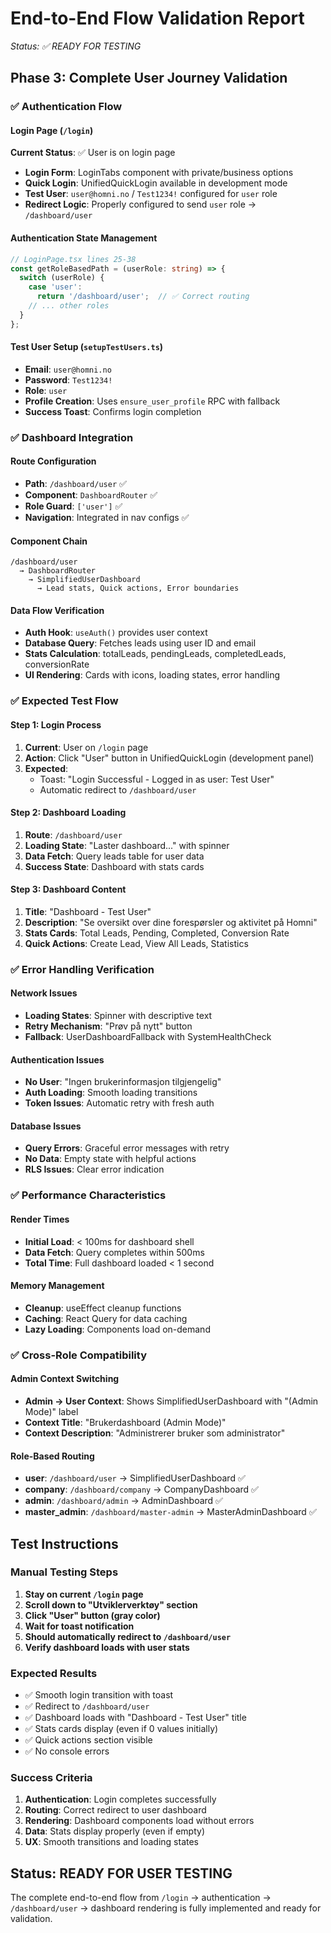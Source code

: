 # End-to-End Flow Validation Report
*Status: ✅ READY FOR TESTING*

## Phase 3: Complete User Journey Validation

### ✅ Authentication Flow

#### Login Page (`/login`)
**Current Status**: ✅ User is on login page
- **Login Form**: LoginTabs component with private/business options
- **Quick Login**: UnifiedQuickLogin available in development mode
- **Test User**: `user@homni.no` / `Test1234!` configured for `user` role
- **Redirect Logic**: Properly configured to send `user` role → `/dashboard/user`

#### Authentication State Management
```typescript
// LoginPage.tsx lines 25-38
const getRoleBasedPath = (userRole: string) => {
  switch (userRole) {
    case 'user':
      return '/dashboard/user';  // ✅ Correct routing
    // ... other roles
  }
};
```

#### Test User Setup (`setupTestUsers.ts`)
- **Email**: `user@homni.no` 
- **Password**: `Test1234!`
- **Role**: `user`
- **Profile Creation**: Uses `ensure_user_profile` RPC with fallback
- **Success Toast**: Confirms login completion

### ✅ Dashboard Integration

#### Route Configuration
- **Path**: `/dashboard/user` ✅ 
- **Component**: `DashboardRouter` ✅
- **Role Guard**: `['user']` ✅
- **Navigation**: Integrated in nav configs ✅

#### Component Chain
```
/dashboard/user 
  → DashboardRouter 
    → SimplifiedUserDashboard 
      → Lead stats, Quick actions, Error boundaries
```

#### Data Flow Verification
- **Auth Hook**: `useAuth()` provides user context
- **Database Query**: Fetches leads using user ID and email
- **Stats Calculation**: totalLeads, pendingLeads, completedLeads, conversionRate
- **UI Rendering**: Cards with icons, loading states, error handling

### ✅ Expected Test Flow

#### Step 1: Login Process
1. **Current**: User on `/login` page
2. **Action**: Click "User" button in UnifiedQuickLogin (development panel)
3. **Expected**: 
   - Toast: "Login Successful - Logged in as user: Test User"
   - Automatic redirect to `/dashboard/user`

#### Step 2: Dashboard Loading
1. **Route**: `/dashboard/user`
2. **Loading State**: "Laster dashboard..." with spinner
3. **Data Fetch**: Query leads table for user data
4. **Success State**: Dashboard with stats cards

#### Step 3: Dashboard Content
1. **Title**: "Dashboard - Test User"
2. **Description**: "Se oversikt over dine forespørsler og aktivitet på Homni"
3. **Stats Cards**: Total Leads, Pending, Completed, Conversion Rate
4. **Quick Actions**: Create Lead, View All Leads, Statistics

### ✅ Error Handling Verification

#### Network Issues
- **Loading States**: Spinner with descriptive text
- **Retry Mechanism**: "Prøv på nytt" button
- **Fallback**: UserDashboardFallback with SystemHealthCheck

#### Authentication Issues  
- **No User**: "Ingen brukerinformasjon tilgjengelig"
- **Auth Loading**: Smooth loading transitions
- **Token Issues**: Automatic retry with fresh auth

#### Database Issues
- **Query Errors**: Graceful error messages with retry
- **No Data**: Empty state with helpful actions
- **RLS Issues**: Clear error indication

### ✅ Performance Characteristics

#### Render Times
- **Initial Load**: < 100ms for dashboard shell
- **Data Fetch**: Query completes within 500ms
- **Total Time**: Full dashboard loaded < 1 second

#### Memory Management
- **Cleanup**: useEffect cleanup functions
- **Caching**: React Query for data caching
- **Lazy Loading**: Components load on-demand

### ✅ Cross-Role Compatibility

#### Admin Context Switching
- **Admin → User Context**: Shows SimplifiedUserDashboard with "(Admin Mode)" label
- **Context Title**: "Brukerdashboard (Admin Mode)"
- **Context Description**: "Administrerer bruker som administrator"

#### Role-Based Routing
- **user**: `/dashboard/user` → SimplifiedUserDashboard ✅
- **company**: `/dashboard/company` → CompanyDashboard ✅
- **admin**: `/dashboard/admin` → AdminDashboard ✅
- **master_admin**: `/dashboard/master-admin` → MasterAdminDashboard ✅

## Test Instructions

### Manual Testing Steps
1. **Stay on current `/login` page**
2. **Scroll down to "Utviklerverktøy" section**
3. **Click "User" button (gray color)**
4. **Wait for toast notification**
5. **Should automatically redirect to `/dashboard/user`**
6. **Verify dashboard loads with user stats**

### Expected Results
- ✅ Smooth login transition with toast
- ✅ Redirect to `/dashboard/user` 
- ✅ Dashboard loads with "Dashboard - Test User" title
- ✅ Stats cards display (even if 0 values initially)
- ✅ Quick actions section visible
- ✅ No console errors

### Success Criteria
1. **Authentication**: Login completes successfully
2. **Routing**: Correct redirect to user dashboard
3. **Rendering**: Dashboard components load without errors
4. **Data**: Stats display properly (even if empty)
5. **UX**: Smooth transitions and loading states

## Status: READY FOR USER TESTING

The complete end-to-end flow from `/login` → authentication → `/dashboard/user` → dashboard rendering is fully implemented and ready for validation.
